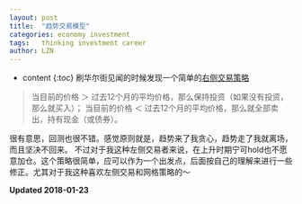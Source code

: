 ```yaml
---
layout: post
title:  "趋势交易模型"
categories: economy investment 
tags:   thinking investment career
author: LZN
---
```


* content
{:toc}
刷华尔街见闻的时候发现一个简单的[右侧交易策略](https://wallstreetcn.com/articles/3059211)

>当目前的价格 ＞ 过去12个月的平均价格，那么保持投资（如果没有投资，那么就买入）；
当目前的价格 ＜ 过去12个月的平均价格，那么就全部卖出，持有现金（或债券）。

很有意思，回测也很不错。感觉原则就是，趋势来了我贪心，趋势走了我就离场，而且坚决不回来。
不过对于我这种左侧交易者来说，在上升时期宁可hold也不愿意加仓。这个策略很简单，应可以作为一个出发点，后面按自己的理解来进行一些修正。尤其对于我这种喜欢左侧交易和网格策略的～

**Updated 2018-01-23**
